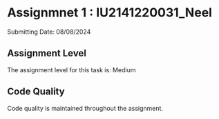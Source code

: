 # Assignmnet 1 : IU2141220031_Neel

Submitting Date: 08/08/2024


## Assignment Level

The assignment level for this task is: Medium

## Code Quality

Code quality is maintained throughout the assignment.

